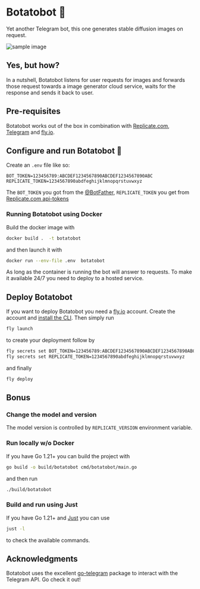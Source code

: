 # Botatobot 🥔

Yet another Telegram bot, this one generates stable diffusion images on request.

![sample image](https://user-images.githubusercontent.com/9478529/216794269-bedc1fa7-3a46-41aa-8ecd-c31175544d44.jpg)

## Yes, but how?

In a nutshell, Botatobot listens for user requests for images and forwards those request towards a image generator cloud service, waits for the response and sends it back to user.

## Pre-requisites

Botatobot works out of the box in combination with [Replicate.com](https://www.replicate.com), [Telegram](https://www.telegram.com) and [fly.io](https://fly.io/).

## Configure and run Botatobot 🥔

Create an `.env` file like so:

```text
BOT_TOKEN=123456789:ABCDEF1234567890ABCDEF1234567890ABC
REPLICATE_TOKEN=1234567890abdfeghijklmnopqrstuvwxyz
```

The `BOT_TOKEN` you got from the [@BotFather](https://t.me/BotFather), `REPLICATE_TOKEN` you get from [Replicate.com api-tokens](https://replicate.com/signin?next=/account/api-tokens)

### Running Botatobot using Docker

Build the docker image with

```bash
docker build .  -t botatobot
```

and then launch it with

```bash
docker run --env-file .env  botatobot
```

As long as the container is running the bot will answer to requests. To make it available 24/7 you need to deploy to a hosted service.

## Deploy Botatobot

If you want to deploy Botatobot you need a [fly.io](https://fly.io/) account. Create the account and [install the CLI](https://fly.io/docs/hands-on/install-flyctl/). Then simply run

```bash
fly launch
```

to create your deployment follow by

```bash
fly secrets set BOT_TOKEN=123456789:ABCDEF1234567890ABCDEF1234567890ABC
fly secrets set REPLICATE_TOKEN=1234567890abdfeghijklmnopqrstuvwxyz
```

and finally

```bash
fly deploy
```

## Bonus

### Change the model and version

The model version is controlled by `REPLICATE_VERSION` environment variable.

### Run locally w/o Docker

If you have Go 1.21+ you can build the project with

```bash
go build -o build/botatobot cmd/botatobot/main.go
```

and then run

```bash
./build/botatobot
```

### Build and run using Just

If you have Go 1.21+ and [Just](https://just.systems/) you can use

```bash
just -l
```

to check the available commands.

## Acknowledgments

Botatobot uses the excellent [go-telegram](https://pkg.go.dev/github.com/go-telegram/bot) package to interact with the Telegram API. Go check it out!
